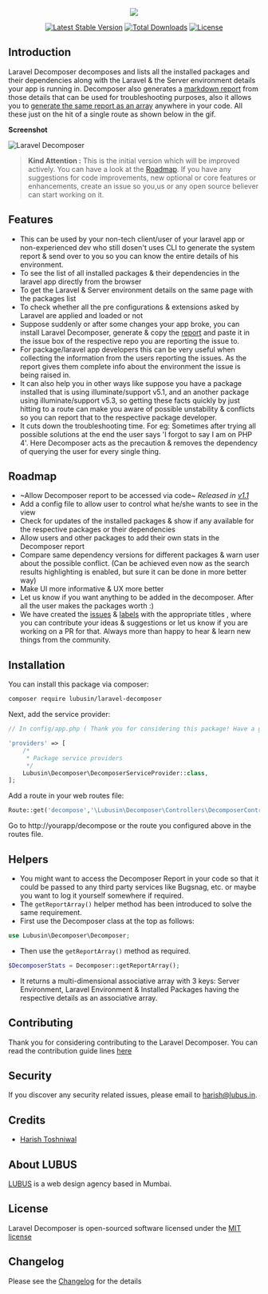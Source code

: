 <p align="center"><img src="https://cloud.githubusercontent.com/assets/11228182/23066989/3dd8f21c-f543-11e6-8f74-f64ccf814d51.png"></p>

<p align="center">
<a href="https://packagist.org/packages/lubusin/laravel-decomposer"><img src="https://poser.pugx.org/lubusin/laravel-decomposer/v/stable" alt="Latest Stable Version"></a>
<a href="https://packagist.org/packages/lubusin/laravel-decomposer"><img src="https://poser.pugx.org/lubusin/laravel-decomposer/downloads" alt="Total Downloads"></a>
<a href="https://packagist.org/packages/lubusin/laravel-decomposer"><img src="https://poser.pugx.org/lubusin/laravel-decomposer/license" alt="License"></a>
</p>

## Introduction

Laravel Decomposer decomposes and lists all the installed packages and their dependencies along with the Laravel & the Server environment details your app is running in. Decomposer also generates a [markdown report](https://github.com/lubusIN/laravel-decomposer/blob/master/report.md) from those details that can be used for troubleshooting purposes, also it allows you to [generate the same report as an array](https://github.com/lubusIN/laravel-decomposer#helpers) anywhere in your code. All these just on the hit of a single route as shown below in the gif.

**Screenshot**

![Laravel Decomposer](https://cloud.githubusercontent.com/assets/11228182/23458894/0ffe7992-fea4-11e6-8441-e7550f6c3139.gif)

> **Kind Attention :**
This is the initial version which will be improved actively. You can have a look at the [Roadmap](https://github.com/lubusIN/laravel-decomposer#roadmap). If you have any suggestions for code improvements, new optional or core features or enhancements, create an issue so you,us or any open source believer can start working on it.

## Features
- This can be used by your non-tech client/user of your laravel app or non-experienced dev who still dosen't uses CLI to generate the system report & send over to you so you can know the entire details of his environment.
- To see the list of all installed packages & their dependencies in the laravel app directly from the browser
- To get the Laravel & Server environment details on the same page with the packages list
- To check whether all the pre configurations & extensions asked by Laravel are applied and loaded or not
- Suppose suddenly or after some changes your app broke, you can install Laravel Decomposer, generate & copy the [report](https://github.com/lubusIN/laravel-decomposer/blob/master/report.md) and paste it in the issue box of the respective repo you are reporting the issue to.
- For package/laravel app developers this can be very useful when collecting the information from the users reporting the issues. As the report gives them complete info about the environment the issue is being raised in.
- It can also help you in other ways like suppose you have a package installed that is using illuminate/support v5.1, and an another package using illuminate/support v5.3, so getting these facts quickly by just hitting to a route can make you aware of possible unstability & conflicts so you can report that to the respective package developer.
- It cuts down the troubleshooting time. For eg: Sometimes after trying all possible solutions at the end the user says 'I forgot to say I am on PHP 4'. Here Decomposer acts as the precaution & removes the dependency of querying the user for every single thing.

## Roadmap

- ~Allow Decomposer report to be accessed via code~ _Released in [v1.1](https://github.com/lubusIN/laravel-decomposer#helpers)_
- Add a config file to allow user to control what he/she wants to see in the view
- Check for updates of the installed packages & show if any available for the respective packages or their dependencies
- Allow users and other packages to add their own stats in the Decomposer report
- Compare same dependency versions for different packages & warn user about the possible conflict. (Can be achieved even now as the search results highlighting is enabled, but sure it can be done in more better way)
- Make UI more informative & UX more better
- Let us know if you want anything to be added in the decomposer. After all the user makes the packages worth :)
- We have created the [issues](https://github.com/lubusIN/laravel-decomposer/issues) & [labels](https://github.com/lubusIN/laravel-decomposer/labels) with the appropriate titles , where you can contribute your ideas & suggestions or let us know if you are working on a PR for that. Always more than happy to hear & learn new things from the community.

## Installation

You can install this package via composer:

```bash
composer require lubusin/laravel-decomposer
```

Next, add the service provider:

```php
// In config/app.php ( Thank you for considering this package! Have a great day :) )

'providers' => [
    /*
     * Package service providers
     */
    Lubusin\Decomposer\DecomposerServiceProvider::class,
];
```

Add a route in your web routes file:

```php
Route::get('decompose','\Lubusin\Decomposer\Controllers\DecomposerController@index');
```
Go to http://yourapp/decompose or the route you configured above in the routes file.

## Helpers
- You might want to access the Decomposer Report in your code so that it could be passed to any third party services like Bugsnag, etc. or maybe you want to log it yourself somewhere if required.
- The `getReportArray()` helper method has been introduced to solve the same requirement.
- First use the Decomposer class at the top as follows:

```php
use Lubusin\Decomposer\Decomposer;
```

- Then use the `getReportArray()` method as required.

```php
$DecomposerStats = Decomposer::getReportArray();
```

- It returns a multi-dimensional associative array with 3 keys: Server Environment, Laravel Environment & Installed Packages having the respective details as an associative array.

## Contributing

Thank you for considering contributing to the Laravel Decomposer. You can read the contribution guide lines [here](contributing.md)

## Security

If you discover any security related issues, please email to [harish@lubus.in](mailto:harish@lubus.in).

## Credits

- [Harish Toshniwal](https://github.com/introwit)

## About LUBUS
[LUBUS](http://lubus.in) is a web design agency based in Mumbai.

## License
Laravel Decomposer is open-sourced software licensed under the [MIT license](LICENSE.txt)

## Changelog
Please see the [Changelog](https://github.com/lubusIN/laravel-decomposer/blob/master/changelog.md) for the details
